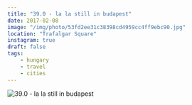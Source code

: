 ```yaml
---
title: "39.0 - la la still in budapest"
date: 2017-02-08
image: "/img/photo/53fd2ee31c38398cd4959cc4ff9ebc90.jpg"
location: "Trafalgar Square"
instagram: true
draft: false
tags:
    - hungary
    - travel
    - cities
---
```


![39.0 - la la still in budapest](/img/photo/53fd2ee31c38398cd4959cc4ff9ebc90.jpg)
